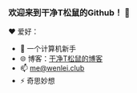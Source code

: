 ### 欢迎来到干净T松鼠的Github！ 👋


❤️ 爱好：
- 🤔 一个计算机新手
- 🌐 博客：<a href="https://wenlei.club">干净T松鼠的博客</a>
- 📫 me@wenlei.club
- ⚡ 奇思妙想

